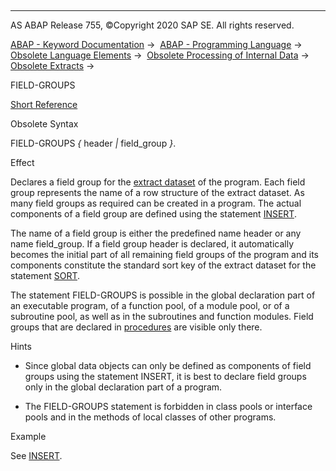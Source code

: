   

* * *

AS ABAP Release 755, ©Copyright 2020 SAP SE. All rights reserved.

[ABAP - Keyword Documentation](javascript:call_link\('abenabap.htm'\)) →  [ABAP - Programming Language](javascript:call_link\('abenabap_reference.htm'\)) →  [Obsolete Language Elements](javascript:call_link\('abenabap_obsolete.htm'\)) →  [Obsolete Processing of Internal Data](javascript:call_link\('abendata_internal_obsolete.htm'\)) →  [Obsolete Extracts](javascript:call_link\('abenabap_extracts_extended.htm'\)) → 

FIELD-GROUPS

[Short Reference](javascript:call_link\('abapfield-groups_shortref.htm'\))

Obsolete Syntax

FIELD-GROUPS *{* header *|* field\_group *}*.

Effect

Declares a field group for the [extract dataset](javascript:call_link\('abenextract_dataset_glosry.htm'\) "Glossary Entry") of the program. Each field group represents the name of a row structure of the extract dataset. As many field groups as required can be created in a program. The actual components of a field group are defined using the statement [INSERT](javascript:call_link\('abapinsert_fg.htm'\)).

The name of a field group is either the predefined name header or any name field\_group. If a field group header is declared, it automatically becomes the initial part of all remaining field groups of the program and its components constitute the standard sort key of the extract dataset for the statement [SORT](javascript:call_link\('abapsort_extract.htm'\)).

The statement FIELD-GROUPS is possible in the global declaration part of an executable program, of a function pool, of a module pool, or of a subroutine pool, as well as in the subroutines and function modules. Field groups that are declared in [procedures](javascript:call_link\('abenprocedure_glosry.htm'\) "Glossary Entry") are visible only there.

Hints

-   Since global data objects can only be defined as components of field groups using the statement INSERT, it is best to declare field groups only in the global declaration part of a program.

-   The FIELD-GROUPS statement is forbidden in class pools or interface pools and in the methods of local classes of other programs.
    

Example

See [INSERT](javascript:call_link\('abapinsert_fg.htm'\)).
